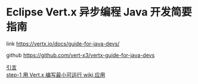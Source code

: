 # Eclipse Vert.x 异步编程 Java 开发简要指南

link https://vertx.io/docs/guide-for-java-devs/

github https://github.com/vert-x3/vertx-guide-for-java-devs

[引言](intro.md)</br>
[step-1 用 Vert.x 编写最小可运行 wiki 应用](step-1/README.md)

